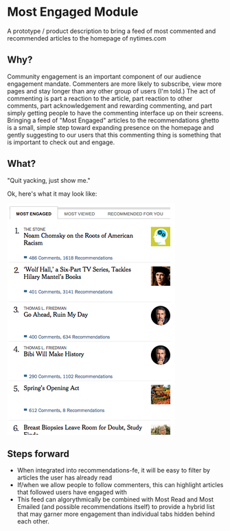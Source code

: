# Most Engaged Module
A prototype / product description to bring a feed of most commented and recommended articles to the homepage of nytimes.com

## Why?
Community engagement is an important component of our audience engagement mandate.  Commenters are more likely to subscribe, view more pages and stay longer than any other group of users (I'm told.)  The act of commenting is part a reaction to the article, part reaction to other comments, part acknowledgement and rewarding commenting, and part simply getting people to have the commenting interface up on their screens.  Bringing a feed of "Most Engaged" articles to the recommendations ghetto is a small, simple step toward expanding presence on the homepage and gently suggesting to our users that this commenting thing is something that is important to check out and engage.

## What?
"Quit yacking, just show me."  

Ok, here's what it may look like:

![alt tag](module.png)

## Steps forward
- When integrated into recommendations-fe, it will be easy to filter by articles the user has already read
- If/when we allow people to follow commenters, this can highlight articles that followed users have engaged with
- This feed can algorythmically be combined with Most Read and Most Emailed (and possible recommendations itself) to provide a hybrid list that may garner more engagement than individual tabs hidden behind each other.


